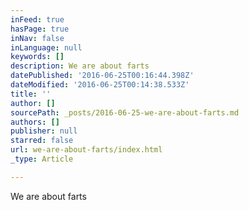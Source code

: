 ```yaml
---
inFeed: true
hasPage: true
inNav: false
inLanguage: null
keywords: []
description: We are about farts
datePublished: '2016-06-25T00:16:44.398Z'
dateModified: '2016-06-25T00:14:38.533Z'
title: ''
author: []
sourcePath: _posts/2016-06-25-we-are-about-farts.md
authors: []
publisher: null
starred: false
url: we-are-about-farts/index.html
_type: Article

---
```

We are about farts
